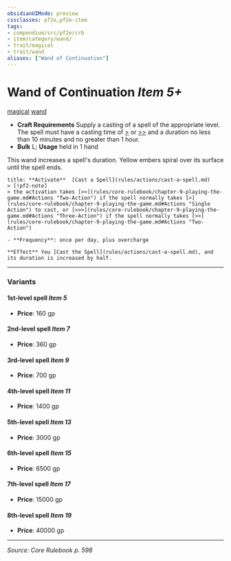 ```yaml
---
obsidianUIMode: preview
cssclasses: pf2e,pf2e-item
tags:
- compendium/src/pf2e/crb
- item/category/wand/
- trait/magical
- trait/wand
aliases: ["Wand of Continuation"]
---
```

# Wand of Continuation *Item 5+*  
[magical](rules/traits/magical.md "Magical Item Trait")  [wand](rules/traits/wand.md "Wand Item Trait")  

- **Craft Requirements** Supply a casting of a spell of the appropriate level. The spell must have a casting time of [>](rules/core-rulebook/chapter-9-playing-the-game.md#Actions "Single Action") or [>>](rules/core-rulebook/chapter-9-playing-the-game.md#Actions "Two-Action") and a duration no less than 10 minutes and no greater than 1 hour.
- **Bulk** L; **Usage** held in 1 hand

This wand increases a spell's duration. Yellow embers spiral over its surface until the spell ends.

```ad-embed-ability
title: **Activate**  [Cast a Spell](rules/actions/cast-a-spell.md)
> [!pf2-note] 
> the activation takes [>>](rules/core-rulebook/chapter-9-playing-the-game.md#Actions "Two-Action") if the spell normally takes [>](rules/core-rulebook/chapter-9-playing-the-game.md#Actions "Single Action") to cast, or [>>>](rules/core-rulebook/chapter-9-playing-the-game.md#Actions "Three-Action") if the spell normally takes [>>](rules/core-rulebook/chapter-9-playing-the-game.md#Actions "Two-Action")

- **Frequency**: once per day, plus overcharge

**Effect** You [Cast the Spell](rules/actions/cast-a-spell.md), and its duration is increased by half.
```

---

### Variants

#### 1st-level spell *Item 5*

- **Price**: 160 gp

#### 2nd-level spell *Item 7*

- **Price**: 360 gp

#### 3rd-level spell *Item 9*

- **Price**: 700 gp

#### 4th-level spell *Item 11*

- **Price**: 1400 gp

#### 5th-level spell *Item 13*

- **Price**: 3000 gp

#### 6th-level spell *Item 15*

- **Price**: 6500 gp

#### 7th-level spell *Item 17*

- **Price**: 15000 gp

#### 8th-level spell *Item 19*

- **Price**: 40000 gp

---
*Source: Core Rulebook p. 598*
